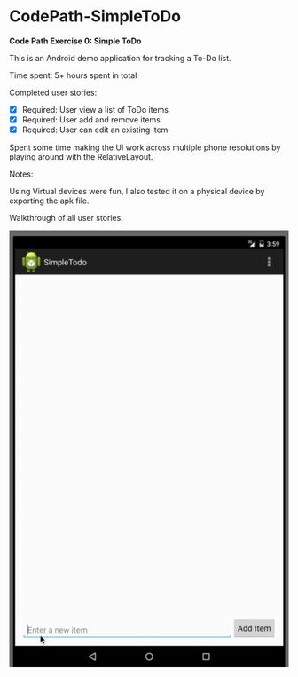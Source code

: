 # CodePath-SimpleToDo
<b>Code Path Exercise 0: Simple ToDo</b>

This is an Android demo application for tracking a To-Do list.

Time spent: 5+ hours spent in total

Completed user stories:

 * [x] Required: User view a list of ToDo items
 * [x] Required: User add and remove items
 * [x] Required: User can edit an existing item

Spent some time making the UI work across multiple phone resolutions by playing around with the RelativeLayout.

Notes:

Using Virtual devices were fun, I also tested it on a physical device by exporting the apk file.

Walkthrough of all user stories:

![Video Walkthrough](SimpleToDoGif.gif)
